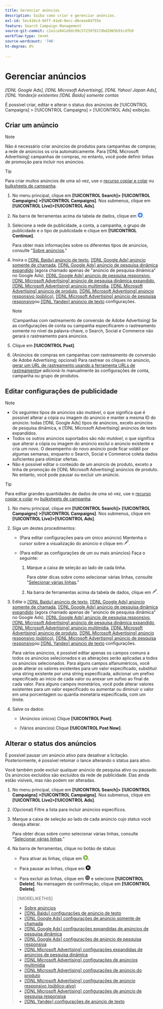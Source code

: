 ```yaml
---
title: Gerenciar anúncios
description: Saiba como criar e gerenciar anúncios.
exl-id: 5ec410cd-9dff-41e6-9ecc-d6ceee84755e
feature: Search Campaign Management
source-git-commit: c2a1ce841a9dc99c57239f817dbd2065b91cdfb9
workflow-type: tm+mt
source-wordcount: '746'
ht-degree: 0%

---
```


# Gerenciar anúncios

*[!DNL Google Ads], [!DNL Microsoft Advertising], [!DNL Yahoo! Japan Ads], [!DNL Yandex]e existentes [!DNL Baidu] somente contas*

É possível criar, editar e alterar o status dos anúncios de [!UICONTROL Campaigns] > [!UICONTROL Campaigns] > [!UICONTROL Ads] exibição.

## Criar um anúncio

>[!NOTE]
>
>Não é necessário criar anúncios de produtos para campanhas de compras; a rede de anúncios os cria automaticamente. Para [!DNL Microsoft Advertising] campanhas de compras, no entanto, você pode definir linhas de promoção para incluir nos anúncios.

>[!TIP]
>
>Para criar muitos anúncios de uma só vez, use o [recurso copiar e colar](/help/search-social-commerce/campaign-management/campaigns/copy-paste.md) ou [bulksheets de campanha](/help/search-social-commerce/campaign-management/bulksheets/bulksheet-about.md).

1. No menu principal, clique em **[!UICONTROL Search]> [!UICONTROL Campaigns] >[!UICONTROL Campaigns]**. Nos submenus, clique em **[!UICONTROL Live]>[!UICONTROL Ads]**.

1. Na barra de ferramentas acima da tabela de dados, clique em ![Criar](/help/search-social-commerce/assets/add.png "Criar").

1. Selecione a rede de publicidade, a conta, a campanha, o grupo de publicidade e o tipo de publicidade e clique em **[!UICONTROL Continue]**.

   Para obter mais informações sobre os diferentes tipos de anúncios, consulte &quot;[Sobre anúncios](ad-about.md).&quot;

1. Insira o [[!DNL Baidu] anúncio de texto](ad-settings-baidu-text.md), [[!DNL Google Ads] anúncio somente de chamada](ad-settings-google-call.md), [[!DNL Google Ads] anúncio de pesquisa dinâmica expandido](ad-settings-google-dsa.md) (agora chamado apenas de &quot;anúncio de pesquisa dinâmica&quot; no Google Ads), [[!DNL Google Ads] anúncio de pesquisa responsivo](ad-settings-google-rsa.md), [[!DNL Microsoft Advertising] anúncio de pesquisa dinâmica expandido](ad-settings-microsoft-dsa.md), [[!DNL Microsoft Advertising] anúncio multimídia](ad-settings-microsoft-multimedia.md), [[!DNL Microsoft Advertising] anúncio de produto](ad-settings-microsoft-product.md), [[!DNL Microsoft Advertising] anúncio responsivo (público)](ad-settings-microsoft-responsive.md), [[!DNL Microsoft Advertising] anúncio de pesquisa responsivo](ad-settings-microsoft-rsa.md)ou [[!DNL Yandex] anúncio de texto](ad-settings-yandex-text.md) configurações.

   >[!NOTE]
   >
   >(Campanhas com rastreamento de conversão de Adobe Advertising) Se as configurações de conta ou campanha especificarem o rastreamento somente no nível da palavra-chave, o Search, Social e Commerce não gerará o rastreamento para anúncios.

1. Clique em **[!UICONTROL Post]**.

1. (Anúncios de compras em campanhas com rastreamento de conversão de Adobe Advertising; opcional) Para rastrear os cliques no anúncio, [gerar um URL de rastreamento usando a ferramenta URLs de rastreamento](/help/search-social-commerce/tools/click-tracking-url-generate.md)e adicioná-lo manualmente às configurações de conta, campanha ou grupo de produtos.

## Editar configurações de publicidade

>[!NOTE]
>
>* Os seguintes tipos de anúncios são *mutável*, o que significa que é possível alterar a cópia ou imagem do anúncio e manter a mesma ID do anúncio: todas [!DNL Google Ads] tipos de anúncios, exceto anúncios de pesquisa dinâmica, e [!DNL Microsoft Advertising] anúncios de texto expandidos.
>* Todos os outros anúncios suportados são *não mutável*, o que significa que alterar a cópia ou imagem do anúncio exclui o anúncio existente e cria um novo. O desempenho do novo anúncio pode ficar volátil por algumas semanas, enquanto o Search, Social e Commerce coleta dados suficientes para otimizar ofertas.
>* Não é possível editar o conteúdo de um anúncio de produto, exceto a linha de promoção de [!DNL Microsoft Advertising] anúncios de produto. No entanto, você pode pausar ou excluir um anúncio.

>[!TIP]
>
>Para editar grandes quantidades de dados de uma só vez, use o [recurso copiar e colar](/help/search-social-commerce/campaign-management/campaigns/copy-paste.md) ou [bulksheets de campanha](/help/search-social-commerce/campaign-management/bulksheets/bulksheet-about.md).

1. No menu principal, clique em **[!UICONTROL Search]> [!UICONTROL Campaigns] >[!UICONTROL Campaigns]**. Nos submenus, clique em **[!UICONTROL Live]>[!UICONTROL Ads]**.

1. Siga um destes procedimentos:

   * (Para editar configurações para um único anúncio) Mantenha o cursor sobre a visualização do anúncio e clique em ![Editar](/help/search-social-commerce/assets/edit.png "Editar").

   * (Para editar as configurações de um ou mais anúncios) Faça o seguinte:

      1. Marque a caixa de seleção ao lado de cada linha.

         Para obter dicas sobre como selecionar várias linhas, consulte &quot;[Selecionar várias linhas](/help/search-social-commerce/common-tasks/navigation-editing-selection/multiple-rows-select.md).&quot;

      1. Na barra de ferramentas acima da tabela de dados, clique em ![Editar](/help/search-social-commerce/assets/edit.png "Editar").

1. Edite o [[!DNL Baidu] anúncio de texto](ad-settings-baidu-text.md), [[!DNL Google Ads] anúncio somente de chamada](ad-settings-google-call.md), [[!DNL Google Ads] anúncio de pesquisa dinâmica expandido](ad-settings-google-dsa.md) (agora chamado apenas de &quot;anúncio de pesquisa dinâmica&quot; no Google Ads), [[!DNL Google Ads] anúncio de pesquisa responsivo](ad-settings-google-rsa.md), [[!DNL Microsoft Advertising] anúncio de pesquisa dinâmica expandido](ad-settings-microsoft-dsa.md), [[!DNL Microsoft Advertising] anúncio multimídia](ad-settings-microsoft-multimedia.md), [[!DNL Microsoft Advertising] anúncio de produto](ad-settings-microsoft-product.md), [[!DNL Microsoft Advertising] anúncio responsivo (público)](ad-settings-microsoft-responsive.md), [[!DNL Microsoft Advertising] anúncio de pesquisa responsivo](ad-settings-microsoft-rsa.md)ou [[!DNL Yandex] anúncio de texto](ad-settings-yandex-text.md) configurações.

   Para vários anúncios, é possível editar apenas os campos comuns a todos os anúncios selecionados e as alterações serão aplicadas a todos os anúncios selecionados. Para alguns campos alfanuméricos, você pode alterar os valores existentes para um valor especificado, substituir uma string existente por uma string especificada, adicionar um prefixo especificado ao início de cada valor ou anexar um sufixo ao final de cada valor. Para alguns campos monetários, você pode alterar valores existentes para um valor especificado ou aumentar ou diminuir o valor em uma porcentagem ou quantia monetária especificada, com um limite.

1. Salve os dados:

   * (Anúncios únicos) Clique **[!UICONTROL Post]**.

   * (Vários anúncios) Clique **[!UICONTROL Post Now]**.

## Alterar o status dos anúncios

É possível pausar um anúncio ativo para desativar a licitação. Posteriormente, é possível retomar o lance alterando o status para ativo.

Você também pode excluir qualquer anúncio de pesquisa ativo ou pausado. Os anúncios excluídos são excluídos da rede de publicidade. Elas ainda estão visíveis, mas não podem ser alteradas.

1. No menu principal, clique em **[!UICONTROL Search]> [!UICONTROL Campaigns] >[!UICONTROL Campaigns]**. Nos submenus, clique em **[!UICONTROL Live]>[!UICONTROL Ads]**.

1. (Opcional) Filtre a lista para incluir anúncios específicos.

1. Marque a caixa de seleção ao lado de cada anúncio cujo status você deseja alterar.

   Para obter dicas sobre como selecionar várias linhas, consulte &quot;[Selecionar várias linhas](/help/search-social-commerce/common-tasks/navigation-editing-selection/multiple-rows-select.md).&quot;

1. Na barra de ferramentas, clique no botão de status:

   * Para ativar as linhas, clique em ![Ativar](/help/search-social-commerce/assets/activate.png "Ativar").

   * Para pausar as linhas, clique em ![Pausar](/help/search-social-commerce/assets/pause.png "Pausar").

   * Para excluir as linhas, clique em ![Mais](/help/search-social-commerce/assets/more.png "Mais") e selecione **[!UICONTROL Delete]**. Na mensagem de confirmação, clique em **[!UICONTROL Delete]**.

>[!MORELIKETHIS]
>
>* [Sobre anúncios](ad-about.md)
>* [[!DNL Baidu] configurações de anúncio de texto](ad-settings-baidu-text.md)
>* [[!DNL Google Ads] configurações de anúncio somente de chamada](ad-settings-google-call.md)
>* [[!DNL Google Ads] configurações expandidas de anúncios de pesquisa dinâmica](ad-settings-google-dsa.md)
>* [[!DNL Google Ads] configurações de anúncio de pesquisa responsiva](ad-settings-google-rsa.md)
>* [[!DNL Microsoft Advertising] configurações expandidas de anúncios de pesquisa dinâmica](ad-settings-microsoft-dsa.md)
>* [[!DNL Microsoft Advertising] configurações de anúncios multimídia](ad-settings-microsoft-multimedia.md)
>* [[!DNL Microsoft Advertising] configurações de anúncio do produto](ad-settings-microsoft-product.md)
>* [[!DNL Microsoft Advertising] configurações de anúncio responsivo (público-alvo)](ad-settings-microsoft-responsive.md)
>* [[!DNL Microsoft Advertising] configurações de anúncio de pesquisa responsiva](ad-settings-microsoft-rsa.md)
>* [[!DNL Yandex] configurações de anúncio de texto](ad-settings-yandex-text.md)
